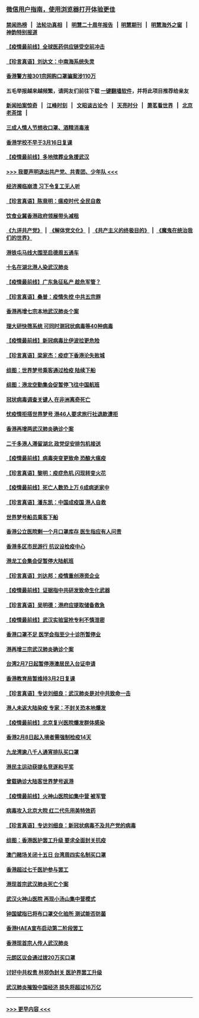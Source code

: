### [微信用户指南，使用浏览器打开体验更佳](https://github.com/gfw-breaker/banned-news1/blob/master/indexes/wechat-guide.md?t=0)
#### [禁闻热榜](热点新闻.md?t=0)  &nbsp;&nbsp;|&nbsp;&nbsp; [法轮功真相](https://github.com/gfw-breaker/truth/blob/master/README.md?t=0) &nbsp;&nbsp;|&nbsp;&nbsp; [明慧二十周年报告](https://github.com/gfw-breaker/mh-reports/blob/master/README.md?t=0) &nbsp;&nbsp;|&nbsp;&nbsp;[明慧期刊](https://github.com/gfw-breaker/mh-qikan) &nbsp;&nbsp;|&nbsp;&nbsp; [明慧海外之窗](https://github.com/gfw-breaker/mh-news/blob/master/README.md?t=0) &nbsp;&nbsp;|&nbsp;&nbsp; [神韵特别报道](https://github.com/gfw-breaker/mh-news/blob/master/shenyun.md?t=0)
#### [【疫情最前线】全球医药供应链受空前冲击](../pages/nsc415/n11869614.md?t=02161655) 
#### [【珍言真语】刘达文：中南海系统失灵](../pages/nsc415/n11869465.md?t=02161655) 
#### [香港警方接301宗网购口罩骗案涉110万](../pages/nsc415/n11867572.md?t=02161655) 
#### 五毛举报越来越频繁，请网友们前往下载 [一键翻墙软件](https://github.com/gfw-breaker/ssr-accounts)，并将此项目推荐给亲友
#### [新闻拍案惊奇](https://github.com/gfw-breaker/banned-news1/blob/master/pages/link4.md) &nbsp;&nbsp;|&nbsp;&nbsp; [江峰时刻](https://github.com/gfw-breaker/banned-news1/blob/master/pages/link4.md) &nbsp;&nbsp;|&nbsp;&nbsp; [文昭谈古论今](https://github.com/gfw-breaker/banned-news1/blob/master/pages/link4.md) &nbsp;&nbsp;|&nbsp;&nbsp; [天亮时分](https://github.com/gfw-breaker/banned-news1/blob/master/pages/link4.md) &nbsp;&nbsp;|&nbsp;&nbsp; [萧茗看世界](https://github.com/gfw-breaker/banned-news1/blob/master/pages/link4.md) &nbsp;&nbsp;|&nbsp;&nbsp; [北京老茶馆](https://github.com/gfw-breaker/banned-news1/blob/master/pages/link4.md) &nbsp;&nbsp;|&nbsp;&nbsp; 
#### [三成人情人节想收口罩、酒精消毒液](../pages/nsc415/n11867523.md?t=02161655) 
#### [香港学校不早于3月16日复课](../pages/nsc415/n11867498.md?t=02161655) 
#### [【疫情最前线】多地殡葬业急援武汉](../pages/nsc415/n11866914.md?t=02161655) 
#### [>>> 我要声明退出共产党、共青团、少年队 <<<](https://github.com/begood0513/goodnews/blob/master/quit/letter.md) 
#### [经济濒临崩溃 习下令复工无人听](../pages/nsc415/n11867269.md?t=02161655) 
#### [【珍言真语】陈竟明：瘟疫时代 全民自救](../pages/nsc415/n11866765.md?t=02161655) 
#### [饮食业冀香港政府领展带头减租](../pages/nsc415/n11864876.md?t=02161655) 
#### [《九评共产党》](https://github.com/begood0513/9ping.md/blob/master/README.md) &nbsp;|&nbsp; [《解体党文化》](../../../../jtdwh.md/blob/master/README.md)  &nbsp;|&nbsp; [《共产主义的终极目的》](../../../../gczydzjmd.md/blob/master/README.md) &nbsp;|&nbsp; [《魔鬼在统治我们的世界》](../../../../mgztzwmdsj.md/blob/master/README.md) 
#### [港铁屯马线大围至启德周五通车](../pages/nsc415/n11864842.md?t=02161655) 
#### [十名在湖北港人染武汉肺炎](../pages/nsc415/n11864807.md?t=02161655) 
#### [【疫情最前线】广东急征私产 趁危军管？](../pages/nsc415/n11864205.md?t=02161655) 
#### [【珍言真语】桑普：疫情失控 中共五宗罪](../pages/nsc415/n11864157.md?t=02161655) 
#### [香港再增七宗本地武汉肺炎个案](../pages/nsc415/n11862405.md?t=02161655) 
#### [理大研快筛系统 可同时测冠状病毒等40种病毒](../pages/nsc415/n11862376.md?t=02161655) 
#### [【疫情最前线】新冠病毒比伊波拉更危险](../pages/nsc415/n11862199.md?t=02161655) 
#### [【珍言真语】梁家杰：疫症下香港沦失败城](../pages/nsc415/n11861588.md?t=02161655) 
#### [组图：世界梦号乘客通过检疫 陆续下船](../pages/nsc415/n11858302.md?t=02161655) 
#### [组图：港龙空勤集会促暂停飞往中国航班](../pages/nsc415/n11858190.md?t=02161655) 
#### [冠状病毒调查关键人 在非洲离奇死亡](../pages/nsc415/n11859798.md?t=02161655) 
#### [忧疫情拒搭世界梦号 港46人要求旅行社退款遭拒](../pages/nsc415/n11859849.md?t=02161655) 
#### [香港再增两武汉肺炎确诊个案](../pages/nsc415/n11859833.md?t=02161655) 
#### [二千多港人滞留湖北 政党促安排包机接送](../pages/nsc415/n11859831.md?t=02161655) 
#### [【疫情最前线】病毒突变更致命 恐酿大瘟疫](../pages/nsc415/n11859604.md?t=02161655) 
#### [【珍言真语】黎明：疫症危机 闪现转变火花](../pages/nsc415/n11859199.md?t=02161655) 
#### [【疫情最前线】死亡人数恐上万 6成病逝家中](../pages/nsc415/n11856687.md?t=02161655) 
#### [【珍言真语】潘东凯：中国成疫国 港人自救](../pages/nsc415/n11856962.md?t=02161655) 
#### [世界梦号船员乘客下船](../pages/nsc415/n11856883.md?t=02161655) 
#### [香港公立医院剩一个月口罩库存 医生指应有人问责](../pages/nsc415/n11856875.md?t=02161655) 
#### [香港多区市民游行 抗议设检疫中心](../pages/nsc415/n11856866.md?t=02161655) 
#### [港龙工会集会促暂停大陆航班](../pages/nsc415/n11856840.md?t=02161655) 
#### [【珍言真语】刘达邦：疫情重创港资企业](../pages/nsc415/n11854274.md?t=02161655) 
#### [【疫情最前线】证据指中共研发致命生化武器](../pages/nsc415/n11853087.md?t=02161655) 
#### [【珍言真语】吴明德：港府应提取储备救急](../pages/nsc415/n11852734.md?t=02161655) 
#### [【疫情最前线】武汉实验室抢专利不慎泄密](../pages/nsc415/n11850310.md?t=02161655) 
#### [香港口罩不足 医学会指至少十诊所暂停业](../pages/nsc415/n11850301.md?t=02161655) 
#### [港再增三宗武汉肺炎确诊个案](../pages/nsc415/n11850328.md?t=02161655) 
#### [台湾2月7日起暂停港澳居民入台证申请](../pages/nsc415/n11850304.md?t=02161655) 
#### [香港教育局暂维持3月2日复课](../pages/nsc415/n11850260.md?t=02161655) 
#### [【珍言真语】专访刘细良：武汉肺炎是对中共致命一击](../pages/nsc415/n11849934.md?t=02161655) 
#### [港人未返大陆染疫 专家：不封关恐本地爆发](../pages/nsc415/n11848021.md?t=02161655) 
#### [【疫情最前线】北京复兴医院爆发群体感染](../pages/nsc415/n11847626.md?t=02161655) 
#### [香港2月8日起入境者需强制检疫14天](../pages/nsc415/n11847658.md?t=02161655) 
#### [九龙湾逾八千人通宵排队买口罩](../pages/nsc415/n11847647.md?t=02161655) 
#### [港民主运动获提名竞逐和平奖](../pages/nsc415/n11847633.md?t=02161655) 
#### [曾载确诊大陆客世界梦号返港](../pages/nsc415/n11847608.md?t=02161655) 
#### [【疫情最前线】火神山医院如集中营 被军管](../pages/nsc415/n11847524.md?t=02161655) 
#### [病毒攻入北京大院 红二代先用美特效药](../pages/nsc415/n11847427.md?t=02161655) 
#### [【珍言真语】专访刘细良：新冠状病毒不及共产党的病毒](../pages/nsc415/n11847164.md?t=02161655) 
#### [组图：香港医护罢工升级 要求全面封关抗疫](../pages/nsc415/n11844107.md?t=02161655) 
#### [澳门赌场关闭十五日 台湾周四实名制买口罩](../pages/nsc415/n11845083.md?t=02161655) 
#### [香港超过七千医护参与罢工](../pages/nsc415/n11845051.md?t=02161655) 
#### [港现首宗武汉肺炎死亡个案](../pages/nsc415/n11844998.md?t=02161655) 
#### [武汉火神山医院 再现小汤山集中营模式](../pages/nsc415/n11844763.md?t=02161655) 
#### [钟国斌指已将布口罩交化验所 测试能否防菌](../pages/nsc415/n11842783.md?t=02161655) 
#### [香港HAEA宣布启动第二阶段罢工](../pages/nsc415/n11842723.md?t=02161655) 
#### [香港现首宗人传人武汉肺炎](../pages/nsc415/n11842766.md?t=02161655) 
#### [元朗区议会通过拨20万买口罩](../pages/nsc415/n11842754.md?t=02161655) 
#### [讨好中共权贵 林郑伪封关 医护界罢工升级](../pages/nsc415/n11842359.md?t=02161655) 
#### [武汉肺炎摧毁中国经济 损失将超过16万亿](../pages/nsc415/n11839723.md?t=02161655) 

----
#### [ >>> 更早内容 <<< ](../indexes/nsc415-earlier.md)

